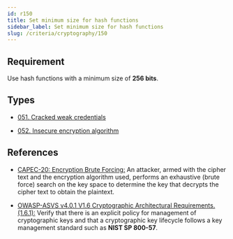 ```yaml
---
id: r150
title: Set minimum size for hash functions
sidebar_label: Set minimum size for hash functions
slug: /criteria/cryptography/150
---
```


## Requirement

Use hash functions with a minimum size of **256 bits**.

## Types

- [051. Cracked weak credentials](/types/051)

- [052. Insecure encryption algorithm](/types/052)

## References

- [CAPEC-20: Encryption Brute Forcing:](https://capec.mitre.org/data/definitions/20.html)
An attacker, armed with the cipher text and the encryption algorithm used,
performs an exhaustive (brute force) search on the key space
to determine the key that decrypts the cipher text to obtain the plaintext.

- [OWASP-ASVS v4.0.1 V1.6 Cryptographic Architectural Requirements.(1.6.1):](https://owasp.org/www-project-application-security-verification-standard/)
Verify that there is an explicit policy for management of cryptographic keys
and that a cryptographic key lifecycle follows a key management standard
such as **NIST SP 800-57**.
